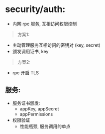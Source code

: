 # security/auth:

- 内网 rpc 服务, 互相访问权限控制

> 方案1:

- 主动管理服务互相访问的密钥对 (key, secret)
- 颁发调用证书, key

> 方案2:

- rpc 开启 TLS

## 服务:

- 服务证书颁发:
    - appKey, appSecret
    - appPermissions
- 权限验证
    - 性能瓶颈, 服务调用的单点
